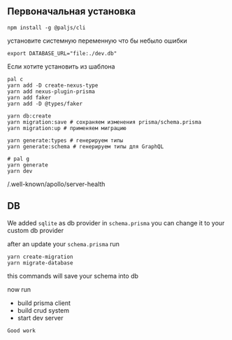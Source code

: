 ## Первоначальная установка

```shell
npm install -g @paljs/cli
```

установите системную переменную что бы небыло ошибки

```shell
export DATABASE_URL="file:./dev.db"
```

Если хотите установить из шаблона

```shell
pal c
yarn add -D create-nexus-type
yarn add nexus-plugin-prisma
yarn add faker
yarn add -D @types/faker
```

```shell
yarn db:create
yarn migration:save # сохраняем изменения prisma/schema.prisma
yarn migration:up # применяем миграцию
```

```shell
yarn generate:types # генерируем типы
yarn generate:schema # генерируем типы для GraphQL
```

```shell
# pal g
yarn generate
yarn dev
```

/.well-known/apollo/server-health

## DB

We added `sqlite` as db provider in `schema.prisma` you can change it to your custom db provider

after an update your `schema.prisma` run

```shell
yarn create-migration
yarn migrate-database
```

this commands will save your schema into db

now run


- build prisma client
- build crud system
- start dev server

`Good work`
